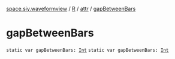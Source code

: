 [space.siy.waveformview](../../index.md) / [R](../index.md) / [attr](index.md) / [gapBetweenBars](./gap-between-bars.md)

# gapBetweenBars

`static var gapBetweenBars: `[`Int`](https://kotlinlang.org/api/latest/jvm/stdlib/kotlin/-int/index.html)
`static var gapBetweenBars: `[`Int`](https://kotlinlang.org/api/latest/jvm/stdlib/kotlin/-int/index.html)